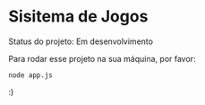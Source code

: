 # Sisitema de Jogos #

Status do projeto: Em desenvolvimento

Para rodar esse projeto na sua máquina, por favor:

```
node app.js
```

:)